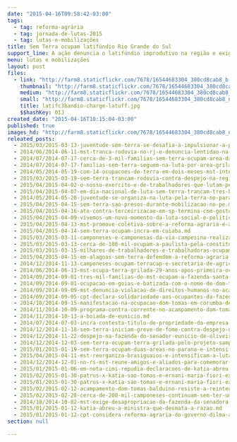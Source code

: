 ```yaml
---
date: "2015-04-16T09:58:42-03:00"
tags:
  - tag: reforma-agrária
  - tag: jornada-de-lutas-2015
  - tag: lutas-e-mobilizações
title: Sem Terra ocupam latifúndio Rio Grande do Sul
support_line: A ação denuncia o latifúndio improdutivo na região e exige sua desapropriação para fins de Reforma Agrária.
menu: lutas e mobilizações
layout: post
files:
  - link: "http://farm8.staticflickr.com/7678/16544683304_380cd8cab8_b.jpg"
    thumbnail: "http://farm8.staticflickr.com/7678/16544683304_380cd8cab8_t.jpg"
    medium: "http://farm8.staticflickr.com/7678/16544683304_380cd8cab8_z.jpg"
    small: "http://farm8.staticflickr.com/7678/16544683304_380cd8cab8_n.jpg"
    title: latifc3bandio-charge-latuff.jpg
    $$hashKey: 0IJ
created_date: "2015-04-16T10:15:04-03:00"
published: true
images_hd: "http://farm8.staticflickr.com/7678/16544683304_380cd8cab8_n.jpg"
releated_posts:
  - 2015/03/2015-03-13-juventude-sem-terra-se-desafia-a-impulsionar-a-participacao-na-luta-pela-reforma-agraria.md
  - 2014/06/2014-06-11-mst-tranca-rodovia-no-rj-e-denuncia-lentidao-na-desapropriacao-de-fazenda.md
  - 2014/07/2014-07-17-cerca-de-3-mil-familias-sem-terra-ocupam-area-da-araupel-no-parana.md
  - 2014/07/2014-07-17-familias-sem-terra-seguem-na-luta-por-area-grilada-em-abelardo-luz.md
  - 2014/05/2014-05-19-com-14-ocupacoes-de-terra-em-dois-meses-mst-intensifica-luta-em-pe.md
  - 2015/03/2015-03-19-sem-terra-trancam-rodovia-contra-despejo-na-regiao-do-vale-do-paraiba-em-sp.md
  - 2015/04/2015-04-02-o-nosso-exercito-e-de-trabalhadores-que-lutam-pela-terra-diz-coordenador-do-mst.md
  - 2015/04/2015-04-07-em-dia-nacional-de-luta-sem-terra-trancam-tres-brs-em-mato-grosso.md
  - 2014/05/2014-05-20-juventude-se-organiza-na-luta-pela-terra-no-parana.md
  - 2015/04/2015-04-15-sem-terra-sao-presos-durante-mobilizacao-no-pe.md
  - 2015/04/2015-04-16-ato-contra-terceirizacao-em-sp-termina-com-gosto-de-vitoria-apos-adiamento-da-votacao.md
  - 2015/04/2015-04-09-vivemos-um-novo-momento-da-luta-social-e-politica-no-brasil-onde-a-luta-de-classes-agoniza-e-expoe-as-contradicoes-da-nossa-sociedade.md
  - 2015/04/2015-04-13-mst-promove-coletiva-sobre-a-reforma-agraria-e-as-mobilizacoes-dos-trabalhadores-no-pais.md
  - 2015/04/2015-04-14-sem-terra-ocupam-incra-em-cuiaba.md
  - 2015/03/2015-03-11-camponeses-e-camponesas-da-via-campesina-realizam-marcha-em-porto-alegre.md
  - 2015/03/2015-03-13-cerca-de-100-mil-ocupam-a-paulista-pela-constituinte-e-em-defesa-da-petrobras.md
  - 2015/03/2015-03-15-milhares-de-trabalhadores-e-trabalhadoras-ocupam-as-ruas-de-campo-grande.md
  - 2015/04/2015-04-15-em-alagoas-sem-terra-defendem-a-reforma-agraria.md
  - 2014/12/2014-11-13-camponeses-ocupam-terracap-e-secretaria-de-agricultura-no-df.md
  - 2014/06/2014-06-13-mst-ocupa-terra-grilada-29-anos-apos-primeira-ocupacao-em-abelardo-luz.md
  - 2014/09/2014-09-01-tres-mil-familias-do-mst-ocupam-a-fazenda-santa-monica-do-senador-eunicio-oliveira.md
  - 2014/09/2014-09-01-ocupacao-em-goias-e-batizada-com-o-nome-de-dom-tomas-balduino.md
  - 2014/09/2014-09-09-mst-denuncia-violacao-de-direitos-humanos-no-acampamento-dom-tomas-balduino.md
  - 2014/09/2014-09-05-cpt-declara-solidariedade-aos-ocupantes-da-fazenda-santa-monica.md
  - 2014/10/2014-09-15-manifestacao-na-ocupacao-dom-tomas-em-corumba-de-goias.md
  - 2014/11/2014-10-09-programa-contra-corrente-no-acampamento-dom-tomas-balduino.md
  - 2014/11/2014-10-13-a-boiada-de-eunicio.md
  - 2014/07/2014-07-03-incra-contesta-titulo-de-propriedade-da-empresa-araupel-no-parana.md
  - 2014/12/2014-11-18-sem-terra-iniciam-greve-de-fome-contra-despejo-da-area-de-eunicio-de-oliveira.md
  - 2014/12/2014-11-22-despejo-na-fazenda-do-senador-eunicio-de-oliveira-e-suspenso-pela-justica.md
  - 2014/12/2014-12-03-sem-terra-ocupam-terra-grilada-pelo-projeto-sampaio-em-tocantis.md
  - 2015/01/2015-01-19-sem-terra-ocupam-duas-areas-no-parana-e-intensificam-a-luta-pela-terra.md
  - 2015/04/2015-04-11-mst-reorganiza-brasiguaios-e-intensificam-a-luta-pela-terra-em-mato-grosso-do-sul.md
  - 2014/12/2014-12-01-no-rs-mst-reune-amigos-e-aliados-para-comemorar-30-anos-de-luta.md
  - 2015/01/2015-01-06-em-nota-cimi-repudia-declaracoes-de-katia-abreu.md
  - 2015/02/2015-01-30-patrus-x-katia-sao-tomas-e-ernani-maria-fiori-explicam.md
  - 2015/01/2015-01-30-patrus-x-katia-sao-tomas-e-ernani-maria-fiori-explicam.md
  - 2015/02/2015-02-12-acampamento-dom-tomas-balduino-resiste-a-reintegracao-de-posse.md
  - 2015/02/2015-02-28-cerca-de-200-mil-camponeses-continuam-sem-ter-uma-area-para-cultivar.md
  - 2014/10/2014-10-02-mst-exige-desapropriacao-da-fazenda-da-senadora-ana-amelia.md
  - 2015/01/2015-01-12-katia-abreu-a-ministra-que-desmata-a-razao.md
  - 2015/01/2015-01-12-cpt-considera-reforma-agraria-do-governo-dilma-a-pior-dos-ultimos-20-anos.md
section: null

---
```

